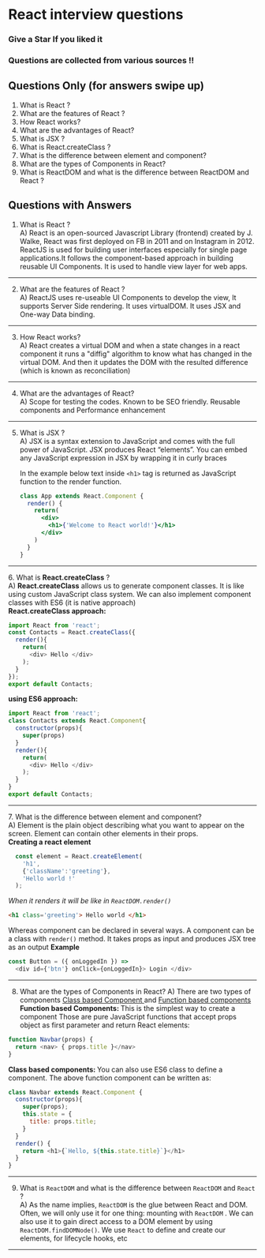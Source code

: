 # React interview questions
### Give a Star If you liked it
### Questions are collected from various sources !!

## Questions Only (for answers swipe up)
<ol>
  <li> What is React ? </li>
  <li> What are the features of React ? </li>
  <li> How React works? </li>
  <li> What are the advantages of React? </li>
  <li> What is JSX ? </li>
  <li> What is React.createClass ? </li>
  <li> What is the difference between element and component? </li>
  <li> What are the types of Components in React? </li>
  <li> What is ReactDOM and what is the difference between ReactDOM and React ? </li>
</ol>

## Questions with Answers 

1. What is React ?  <br />
A) React is an open-sourced Javascript Library (frontend) created by J. Walke, React was first deployed on FB in 2011 and on Instagram in 2012. ReactJS is used for building user interfaces especially for single page applications.It follows the component-based approach in building reusable UI Components. It is used to handle view layer for web apps.
<hr/>

2. What are the features of React ?  <br />
A) ReactJS uses re-useable UI Components to develop the view, It supports Server Side rendering. It uses virtualDOM. It uses JSX and One-way Data binding.
<hr/>

3. How React works?  <br />
A) React creates a virtual DOM and when a state changes in a react component it runs a "diffig" algorithm to know what has changed in the virtual DOM. And then it updates the DOM with the resulted difference (which is known as reconciliation)
<hr/>

4. What are the advantages of React?  <br />
A) Scope for testing the codes. Known to be SEO friendly. Reusable components and Performance enhancement
<hr/>

5. What is JSX ?  
A) JSX is a syntax extension to JavaScript and comes with the full power of JavaScript. JSX produces React “elements”. You can embed any JavaScript expression in JSX by wrapping it in curly braces  

    In the example below text inside `<h1>` tag is returned as JavaScript function to the render function.

    ```jsx harmony
    class App extends React.Component {
      render() {
        return(
          <div>
            <h1>{'Welcome to React world!'}</h1>
          </div>
        )
      }
    }
    ```
<hr/>
6. What is <b>React.createClass</b> ? <br>
A) <b>React.createClass</b> allows us to generate component classes. It is like using custom JavaScript class system. We can also implement component classes with ES6 (it is native approach) <br>
<b> React.createClass approach: </b>

  ```javascript
  import React from 'react';
  const Contacts = React.createClass({
    render(){
      return(
        <div> Hello </div>
      );
    }
  });
export default Contacts;
  ```  

<b> using ES6 approach: </b>  
  ```javascript
  import React from 'react';
  class Contacts extends React.Component{
    constructor(props){
      super(props)
    }
    render(){
      return(
        <div> Hello </div>
      );
    }
  }
  export default Contacts;
  ```  
<hr/>
7. What is the difference between element and component?  
<br>
A) Element is the plain object describing what you want to appear on the screen. Element can contain other elements in their props. <br>
<b> Creating a react element </b>
  
    
      
```javascript  
  const element = React.createElement(  
    'h1',  
    {'className':'greeting'},  
    'Hello world !'  
  );  
``` 
 

<i> When it renders it will be like in `ReactDOM.render()` </i> 
  ```html
  <h1 class='greeting'> Hello world </h1>
  ```  

Whereas component can be declared in several ways. A component can be a class with `render()` method. It takes props as input and produces JSX tree as an output
<b> Example </b>
  ```javascript
  const Button = ({ onLoggedIn }) =>
    <div id={'btn'} onClick={onLoggedIn}> Login </div>
  ```

<hr />

8. What are the types of Components in React? 
A) There are two types of components <u> Class based Component </u> and <u> Function based components </u> 
<b> Function based Components: </b> This is the simplest way to create a component Those are pure JavaScript functions that accept props object as first parameter and return React elements: 
```javascript
function Navbar(props) {
  return <nav> { props.title }</nav>
}
``` 
<b> Class based components: </b> You can also use ES6 class to define a component. The above function component can be written as: 
```javascript
class Navbar extends React.Component {
  constructor(props){
    super(props);
    this.state = {
      title: props.title;
    }
  }
  render() {
    return <h1>{`Hello, ${this.state.title}`}</h1>
  }
}
```
<hr />

9. What is `ReactDOM` and what is the difference between `ReactDOM` and `React` ?  
A) As the name implies, `ReactDOM` is the glue between React and DOM. Often, we will only use it for one thing: mounting with `ReactDOM` . We can also use it to gain direct access to a DOM element by using `ReactDOM.findDOMNode()`. We use `React` to define and create our elements, for lifecycle hooks, etc

<hr />

